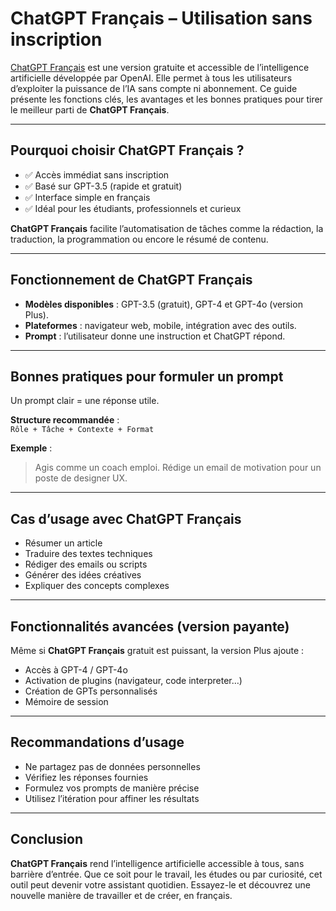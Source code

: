 # ChatGPT Français – Utilisation sans inscription

[ChatGPT Français](https://gptopenai.fr/) est une version gratuite et accessible de l’intelligence artificielle développée par OpenAI. Elle permet à tous les utilisateurs d’exploiter la puissance de l’IA sans compte ni abonnement. Ce guide présente les fonctions clés, les avantages et les bonnes pratiques pour tirer le meilleur parti de **ChatGPT Français**.

---

## Pourquoi choisir ChatGPT Français ?

- ✅ Accès immédiat sans inscription
- ✅ Basé sur GPT-3.5 (rapide et gratuit)
- ✅ Interface simple en français
- ✅ Idéal pour les étudiants, professionnels et curieux

**ChatGPT Français** facilite l’automatisation de tâches comme la rédaction, la traduction, la programmation ou encore le résumé de contenu.

---

## Fonctionnement de ChatGPT Français

- **Modèles disponibles** : GPT-3.5 (gratuit), GPT-4 et GPT-4o (version Plus).
- **Plateformes** : navigateur web, mobile, intégration avec des outils.
- **Prompt** : l’utilisateur donne une instruction et ChatGPT répond.

---

## Bonnes pratiques pour formuler un prompt

Un prompt clair = une réponse utile.

**Structure recommandée** :  
`Rôle + Tâche + Contexte + Format`

**Exemple** :  
> Agis comme un coach emploi. Rédige un email de motivation pour un poste de designer UX.

---

## Cas d’usage avec ChatGPT Français

- Résumer un article
- Traduire des textes techniques
- Rédiger des emails ou scripts
- Générer des idées créatives
- Expliquer des concepts complexes

---

## Fonctionnalités avancées (version payante)

Même si **ChatGPT Français** gratuit est puissant, la version Plus ajoute :
- Accès à GPT-4 / GPT-4o
- Activation de plugins (navigateur, code interpreter…)
- Création de GPTs personnalisés
- Mémoire de session

---

## Recommandations d’usage

- Ne partagez pas de données personnelles
- Vérifiez les réponses fournies
- Formulez vos prompts de manière précise
- Utilisez l’itération pour affiner les résultats

---

## Conclusion

**ChatGPT Français** rend l’intelligence artificielle accessible à tous, sans barrière d’entrée. Que ce soit pour le travail, les études ou par curiosité, cet outil peut devenir votre assistant quotidien. Essayez-le et découvrez une nouvelle manière de travailler et de créer, en français.

